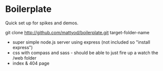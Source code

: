 # Boilerplate

Quick set up for spikes and demos.

git clone http://github.com/mattyod/boilerplate.git target-folder-name

* super simple node.js server using express (not included so "install express")
* css with compass and sass - should be able to just fire up a watch the /web folder
* index & 404 page